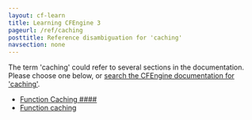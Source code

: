 ```yaml
---
layout: cf-learn
title: Learning CFEngine 3
pageurl: /ref/caching
posttitle: Reference disambiguation for 'caching'
navsection: none
---
```


The term 'caching' could refer to several sections in the documentation. Please choose one below, or
[search the CFEngine documentation for 'caching'](http://docs.cfengine.com/latest/search.html?q=caching).

- [Function Caching \#\#\#\#](http://docs.cfengine.com/latest/guide-latest-release-policy-framework-updates.html#function-caching-####)
- [Function caching](http://docs.cfengine.com/latest/reference-functions.html#function-caching)

